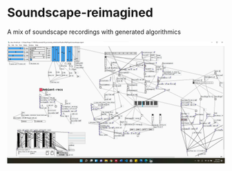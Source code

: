 # Soundscape-reimagined
A mix of soundscape recordings with generated algorithmics 
<p><img src = "/screenshot/scrnshot.jpg" alt="scrnshot" width = "1280"></p>
